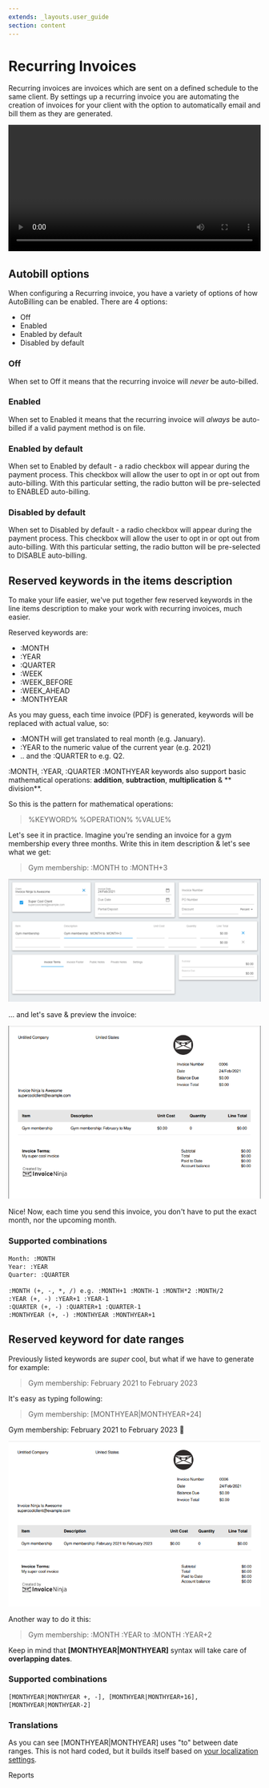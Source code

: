 ```yaml
---
extends: _layouts.user_guide
section: content
---
```


# Recurring Invoices

Recurring invoices are invoices which are sent on a defined schedule to the same client. By settings up a recurring invoice you are automating the creation of invoices for your client with the option to automatically email and bill them as they are generated.

<video width="100%" controls>
  <source src="/assets/videos/recurring_invoices/create_recurring_invoice.mp4" type="video/mp4">
Your browser does not support the video tag.
</video>

## Autobill options

When configuring a Recurring invoice, you have a variety of options of how AutoBilling can be enabled. There are 4 options:

- Off
- Enabled
- Enabled by default
- Disabled by default

### Off

When set to Off it means that the recurring invoice will _never_ be auto-billed.

### Enabled

When set to Enabled it means that the recurring invoice will _always_ be auto-billed if a valid payment method is on file.

### Enabled by default

When set to Enabled by default - a radio checkbox will appear during the payment process. This checkbox will allow the user to opt in or opt out from auto-billing. With this particular setting, the radio button will be pre-selected to ENABLED auto-billing.

### Disabled by default

When set to Disabled by default - a radio checkbox will appear during the payment process. This checkbox will allow the user to opt in or opt out from auto-billing. With this particular setting, the radio button will be pre-selected to DISABLE auto-billing.

## Reserved keywords in the items description

To make your life easier, we've put together few reserved keywords in the line items description to make your work with
recurring invoices, much easier.

Reserved keywords are:

- :MONTH
- :YEAR
- :QUARTER
- :WEEK
- :WEEK_BEFORE
- :WEEK_AHEAD 
- :MONTHYEAR

As you may guess, each time invoice (PDF) is generated, keywords will be replaced with actual value, so:

- :MONTH will get translated to real month (e.g. January).
- :YEAR to the numeric value of the current year (e.g. 2021)
- .. and the :QUARTER to e.g. Q2.

:MONTH, :YEAR, :QUARTER :MONTHYEAR keywords also support basic mathematical operations: **addition**, **subtraction**, **multiplication** & **
division**.

So this is the pattern for mathematical operations:

> %KEYWORD% %OPERATION% %VALUE%

Let's see it in practice. Imagine you're sending an invoice for a gym membership every three months. Write this in item
description & let's see what we get: 

> Gym membership: :MONTH to :MONTH+3

![alt text](/assets/images/recurring_invoices/reserved-keywords-step-one.png "Typing reserved keys in description")

... and let's save & preview the invoice:

![alt text](/assets/images/recurring_invoices/reserved-keywords-pdf.png "Screenshot of PDF")

Nice! Now, each time you send this invoice, you don't have to put the exact month, nor the upcoming month.

### Supported combinations
```
Month: :MONTH
Year: :YEAR
Quarter: :QUARTER

:MONTH (+, -, *, /) e.g. :MONTH+1 :MONTH-1 :MONTH*2 :MONTH/2
:YEAR (+, -) :YEAR+1 :YEAR-1
:QUARTER (+, -) :QUARTER+1 :QUARTER-1
:MONTHYEAR (+, -) :MONTHYEAR :MONTHYEAR+1
```

## Reserved keyword for date ranges

Previously listed keywords are *super* cool, but what if we have to generate for example:

> Gym membership: February 2021 to February 2023

It's easy as typing following:
> Gym membership: [MONTHYEAR|MONTHYEAR+24]

Gym membership: February 2021 to February 2023 🎉

![alt text](/assets/images/recurring_invoices/reserved-keywords-monthyear-preview.png "Screenshot of PDF")

Another way to do it this:
> Gym membership: :MONTH :YEAR to :MONTH :YEAR+2

Keep in mind that **[MONTHYEAR|MONTHYEAR]** syntax will take care of **overlapping dates**.

### Supported combinations
```
[MONTHYEAR|MONTHYEAR +, -], [MONTHYEAR|MONTHYEAR+16], [MONTHYEAR|MONTHYEAR-2]
```

### Translations
As you can see [MONTHYEAR|MONTHYEAR] uses "to" between date ranges. This is not hard coded, but it builds itself based on [your localization settings](/docs/basic-settings/#localization).

<x-next url=/docs/reports>Reports</x-next>
